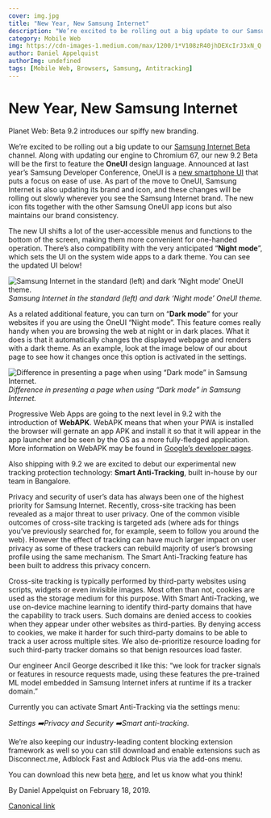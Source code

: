 ```yaml
---
cover: img.jpg
title: "New Year, New Samsung Internet"
description: "We’re excited to be rolling out a big update to our Samsung Internet Beta channel. Along with updating our engine to Chromium 67, our new 9.2 Beta will be the first to feature the OneUI design language. Announced at last year’s Samsung Developer Conference, OneUI is a new smartphone UI that puts a focus on ease of use. As part of the move to OneUI, Samsung Internet is also updating its brand and icon, and these changes will be rolling out slowly wherever you see the Samsung Internet brand. The new icon fits together with the other Samsung OneUI app icons but also maintains our brand consistency."
category: Mobile Web
img: https://cdn-images-1.medium.com/max/1200/1*V108zR40jhDEXcIrJ3xN_Q.jpeg
author: Daniel Appelquist
authorImg: undefined
tags: [Mobile Web, Browsers, Samsung, Antitracking]
---
```


# New Year, New Samsung Internet

Planet Web: Beta 9.2 introduces our spiffy new branding.

We’re excited to be rolling out a big update to our [Samsung Internet Beta](http://galaxy.store/internetbeta) channel. Along with updating our engine to Chromium 67, our new 9.2 Beta will be the first to feature the **OneUI** design language. Announced at last year’s Samsung Developer Conference, OneUI is a [new smartphone UI](https://www.samsung.com/global/galaxy/apps/one-ui/) that puts a focus on ease of use. As part of the move to OneUI, Samsung Internet is also updating its brand and icon, and these changes will be rolling out slowly wherever you see the Samsung Internet brand. The new icon fits together with the other Samsung OneUI app icons but also maintains our brand consistency.

The new UI shifts a lot of the user-accessible menus and functions to the bottom of the screen, making them more convenient for one-handed operation. There’s also compatibility with the very anticipated “**Night mode**”, which sets the UI on the system wide apps to a dark theme. You can see the updated UI below!

![Samsung Internet in the standard (left) and dark ‘Night mode’ OneUI theme.](https://cdn-images-1.medium.com/max/5968/1*aFzHq16pB99qZ-75gLHPww.jpeg)*Samsung Internet in the standard (left) and dark ‘Night mode’ OneUI theme.*

As a related additional feature, you can turn on “**Dark mode**” for your websites if you are using the OneUI “Night mode”. This feature comes really handy when you are browsing the web at night or in dark places. What it does is that it automatically changes the displayed webpage and renders with a dark theme. As an example, look at the image below of our about page to see how it changes once this option is activated in the settings.

![Difference in presenting a page when using “Dark mode” in Samsung Internet.](https://cdn-images-1.medium.com/max/5968/1*fAElQLTAfHTwyy3FMLoXEg.jpeg)*Difference in presenting a page when using “Dark mode” in Samsung Internet.*

Progressive Web Apps are going to the next level in 9.2 with the introduction of **WebAPK**. WebAPK means that when your PWA is installed the browser will gernate an app APK and install it so that it will appear in the app launcher and be seen by the OS as a more fully-fledged application. More information on WebAPK may be found in [Google’s developer pages](https://developers.google.com/web/fundamentals/integration/webapks).

Also shipping with 9.2 we are excited to debut our experimental new tracking protection technology: **Smart Anti-Tracking**, built in-house by our team in Bangalore.

Privacy and security of user’s data has always been one of the highest priority for Samsung Internet. Recently, cross-site tracking has been revealed as a major threat to user privacy. One of the common visible outcomes of cross-site tracking is targeted ads (where ads for things you’ve previously searched for, for example, seem to follow you around the web). However the effect of tracking can have much larger impact on user privacy as some of these trackers can rebuild majority of user’s browsing profile using the same mechanism. The Smart Anti-Tracking feature has been built to address this privacy concern.

Cross-site tracking is typically performed by third-party websites using scripts, widgets or even invisible images. Most often than not, cookies are used as the storage medium for this purpose. With Smart Anti-Tracking, we use on-device machine learning to identify third-party domains that have the capability to track users. Such domains are denied access to cookies when they appear under other websites as third-parties. By denying access to cookies, we make it harder for such third-party domains to be able to track a user across multiple sites. We also de-prioritize resource loading for such third-party tracker domains so that benign resources load faster.

Our engineer Ancil George described it like this: “we look for tracker signals or features in resource requests made, using these features the pre-trained ML model embedded in Samsung Internet infers at runtime if its a tracker domain.”

Currently you can activate Smart Anti-Tracking via the settings menu:

*Settings *➡️*Privacy and Security *➡️*Smart anti-tracking.*

We’re also keeping our industry-leading content blocking extension framework as well so you can still download and enable extensions such as Disconnect.me, Adblock Fast and Adblock Plus via the add-ons menu.

You can download this new beta [here,](http://galaxy.store/internetbeta) and let us know what you think!



By Daniel Appelquist on February 18, 2019.

[Canonical link](https://medium.com/samsung-internet-dev/new-year-new-samsung-internet-b74f282e4429)
